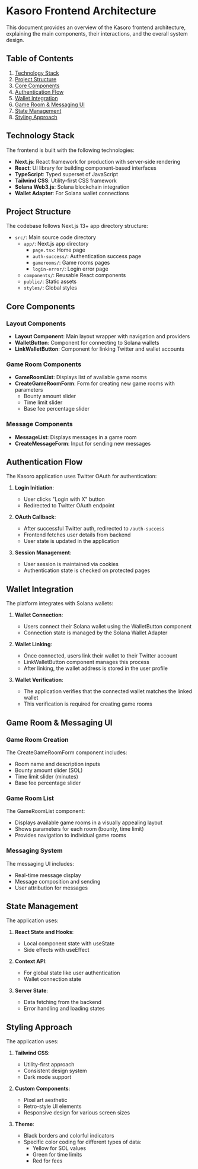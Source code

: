 # Kasoro Frontend Architecture

This document provides an overview of the Kasoro frontend architecture, explaining the main components, their interactions, and the overall system design.

## Table of Contents

1. [Technology Stack](#technology-stack)
2. [Project Structure](#project-structure)
3. [Core Components](#core-components)
4. [Authentication Flow](#authentication-flow)
5. [Wallet Integration](#wallet-integration)
6. [Game Room & Messaging UI](#game-room--messaging-ui)
7. [State Management](#state-management)
8. [Styling Approach](#styling-approach)

## Technology Stack

The frontend is built with the following technologies:

- **Next.js**: React framework for production with server-side rendering
- **React**: UI library for building component-based interfaces
- **TypeScript**: Typed superset of JavaScript
- **Tailwind CSS**: Utility-first CSS framework
- **Solana Web3.js**: Solana blockchain integration
- **Wallet Adapter**: For Solana wallet connections

## Project Structure

The codebase follows Next.js 13+ app directory structure:

- `src/`: Main source code directory
  - `app/`: Next.js app directory
    - `page.tsx`: Home page
    - `auth-success/`: Authentication success page
    - `gamerooms/`: Game rooms pages
    - `login-error/`: Login error page
  - `components/`: Reusable React components
  - `public/`: Static assets
  - `styles/`: Global styles

## Core Components

### Layout Components

- **Layout Component**: Main layout wrapper with navigation and providers
- **WalletButton**: Component for connecting to Solana wallets
- **LinkWalletButton**: Component for linking Twitter and wallet accounts

### Game Room Components

- **GameRoomList**: Displays list of available game rooms
- **CreateGameRoomForm**: Form for creating new game rooms with parameters
  - Bounty amount slider
  - Time limit slider
  - Base fee percentage slider

### Message Components

- **MessageList**: Displays messages in a game room
- **CreateMessageForm**: Input for sending new messages

## Authentication Flow

The Kasoro application uses Twitter OAuth for authentication:

1. **Login Initiation**:
   - User clicks "Login with X" button
   - Redirected to Twitter OAuth endpoint

2. **OAuth Callback**:
   - After successful Twitter auth, redirected to `/auth-success`
   - Frontend fetches user details from backend
   - User state is updated in the application

3. **Session Management**:
   - User session is maintained via cookies
   - Authentication state is checked on protected pages

## Wallet Integration

The platform integrates with Solana wallets:

1. **Wallet Connection**:
   - Users connect their Solana wallet using the WalletButton component
   - Connection state is managed by the Solana Wallet Adapter

2. **Wallet Linking**:
   - Once connected, users link their wallet to their Twitter account
   - LinkWalletButton component manages this process
   - After linking, the wallet address is stored in the user profile

3. **Wallet Verification**:
   - The application verifies that the connected wallet matches the linked wallet
   - This verification is required for creating game rooms

## Game Room & Messaging UI

### Game Room Creation

The CreateGameRoomForm component includes:
- Room name and description inputs
- Bounty amount slider (SOL)
- Time limit slider (minutes)
- Base fee percentage slider

### Game Room List

The GameRoomList component:
- Displays available game rooms in a visually appealing layout
- Shows parameters for each room (bounty, time limit)
- Provides navigation to individual game rooms

### Messaging System

The messaging UI includes:
- Real-time message display
- Message composition and sending
- User attribution for messages

## State Management

The application uses:

1. **React State and Hooks**:
   - Local component state with useState
   - Side effects with useEffect

2. **Context API**:
   - For global state like user authentication
   - Wallet connection state

3. **Server State**:
   - Data fetching from the backend
   - Error handling and loading states

## Styling Approach

The application uses:

1. **Tailwind CSS**:
   - Utility-first approach
   - Consistent design system
   - Dark mode support

2. **Custom Components**:
   - Pixel art aesthetic
   - Retro-style UI elements
   - Responsive design for various screen sizes

3. **Theme**:
   - Black borders and colorful indicators
   - Specific color coding for different types of data:
     - Yellow for SOL values
     - Green for time limits
     - Red for fees 